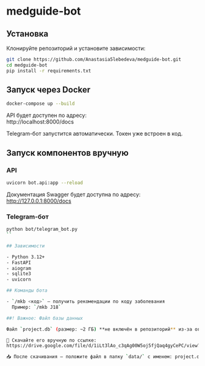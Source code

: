 # medguide-bot

## Установка

Клонируйте репозиторий и установите зависимости:

```bash
git clone https://github.com/Anastasia5lebedeva/medguide-bot.git
cd medguide-bot
pip install -r requirements.txt
```

## Запуск через Docker

```bash
docker-compose up --build
```

API будет доступен по адресу:  
http://localhost:8000/docs

Telegram-бот запустится автоматически. Токен уже встроен в код.

## Запуск компонентов вручную

### API

```bash
uvicorn bot.api:app --reload
```

Документация Swagger будет доступна по адресу:  
http://127.0.0.1:8000/docs

### Telegram-бот

```bash
python bot/telegram_bot.py
``

## Зависимости

- Python 3.12+
- FastAPI
- aiogram
- sqlite3
- uvicorn

## Команды бота

- `/mkb <код>` — получить рекомендации по коду заболевания  
  Пример: `/mkb J18`

##! Важное: Файл базы данных

Файл `project.db` (размер: ~2 ГБ) **не включён в репозиторий** из-за ограничений GitHub.

🔗 Скачайте его вручную по ссылке:  
https://drive.google.com/file/d/1iLt3lAo_c3qAg00W5oj5fjQaq4gyCePC/view?usp=sharing

📥 После скачивания — положите файл в папку `data/` с именем: project.db


